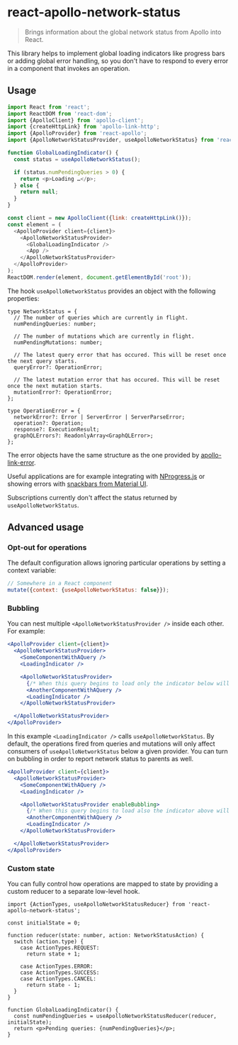 # react-apollo-network-status

> Brings information about the global network status from Apollo into React.

This library helps to implement global loading indicators like progress bars or adding global error handling, so you don't have to respond to every error in a component that invokes an operation.

## Usage

```js
import React from 'react';
import ReactDOM from 'react-dom';
import {ApolloClient} from 'apollo-client';
import {createHttpLink} from 'apollo-link-http';
import {ApolloProvider} from 'react-apollo';
import {ApolloNetworkStatusProvider, useApolloNetworkStatus} from 'react-apollo-network-status';

function GlobalLoadingIndicator() {
  const status = useApolloNetworkStatus();

  if (status.numPendingQueries > 0) {
    return <p>Loading …</p>;
  } else {
    return null;
  }
}

const client = new ApolloClient({link: createHttpLink()});
const element = (
  <ApolloProvider client={client}>
    <ApolloNetworkStatusProvider>
      <GlobalLoadingIndicator />
      <App />
    </ApolloNetworkStatusProvider>
  </ApolloProvider>
);
ReactDOM.render(element, document.getElementById('root'));
```

The hook `useApolloNetworkStatus` provides an object with the following properties:

```tsx
type NetworkStatus = {
  // The number of queries which are currently in flight.
  numPendingQueries: number;
  
  // The number of mutations which are currently in flight.
  numPendingMutations: number;

  // The latest query error that has occured. This will be reset once the next query starts.
  queryError?: OperationError;

  // The latest mutation error that has occured. This will be reset once the next mutation starts.
  mutationError?: OperationError;
};

type OperationError = {
  networkError?: Error | ServerError | ServerParseError;
  operation?: Operation;
  response?: ExecutionResult;
  graphQLErrors?: ReadonlyArray<GraphQLError>;
};
```

The error objects have the same structure as the one provided by [apollo-link-error](https://github.com/apollographql/apollo-link/tree/master/packages/apollo-link-error).


Useful applications are for example integrating with [NProgress.js](http://ricostacruz.com/nprogress/) or showing errors with [snackbars from Material UI](http://www.material-ui.com/#/components/snackbar).

Subscriptions currently don't affect the status returned by `useApolloNetworkStatus`.

## Advanced usage

### Opt-out for operations

The default configuration allows ignoring particular operations by setting a context variable:

```js
// Somewhere in a React component
mutate({context: {useApolloNetworkStatus: false}});
```

### Bubbling

You can nest multiple `<ApolloNetworkStatusProvider />` inside each other. For example:

```jsx
<ApolloProvider client={client}>
  <ApolloNetworkStatusProvider>
    <SomeComponentWithAQuery />
    <LoadingIndicator />

    <ApolloNetworkStatusProvider>
      {/* When this query begins to load only the indicator below will be triggered. */}
      <AnotherComponentWithAQuery />
      <LoadingIndicator />
    </ApolloNetworkStatusProvider>

  </ApolloNetworkStatusProvider>
</ApolloProvider>
```

In this example `<LoadingIndicator />` calls `useApolloNetworkStatus`. By default, the operations fired from queries and mutations will only affect consumers of `useApolloNetworkStatus` below a given provider. You can turn on bubbling in order to report network status to parents as well.

```jsx
<ApolloProvider client={client}>
  <ApolloNetworkStatusProvider>
    <SomeComponentWithAQuery />
    <LoadingIndicator />

    <ApolloNetworkStatusProvider enableBubbling>
      {/* When this query begins to load also the indicator above will be triggered. */}
      <AnotherComponentWithAQuery />
      <LoadingIndicator />
    </ApolloNetworkStatusProvider>

  </ApolloNetworkStatusProvider>
</ApolloProvider>
```

### Custom state

You can fully control how operations are mapped to state by providing a custom reducer to a separate low-level hook.

```tsx
import {ActionTypes, useApolloNetworkStatusReducer} from 'react-apollo-network-status';

const initialState = 0;

function reducer(state: number, action: NetworkStatusAction) {
  switch (action.type) {
    case ActionTypes.REQUEST:
      return state + 1;

    case ActionTypes.ERROR:
    case ActionTypes.SUCCESS:
    case ActionTypes.CANCEL:
      return state - 1;
  }
}

function GlobalLoadingIndicator() {
  const numPendingQueries = useApolloNetworkStatusReducer(reducer, initialState);
  return <p>Pending queries: {numPendingQueries}</p>;
}
```
